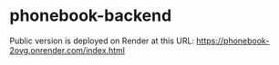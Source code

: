 # phonebook-backend

Public version is deployed on Render at this URL: https://phonebook-2ovg.onrender.com/index.html


